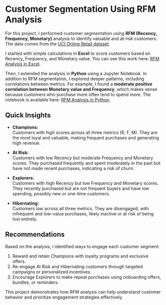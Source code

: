 # Customer Segmentation Using RFM Analysis

For this project, I performed customer segmentation using **RFM (Recency, Frequency, Monetary)** analysis to identify valuable and at-risk customers. The data comes from the [UCI Online Retail dataset](https://archive.ics.uci.edu/dataset/352/online+retail).

I started with simple calculations in **Excel** to score customers based on Recency, Frequency, and Monetary value. You can see this work here: [RFM Analysis in Excel](https://github.com/AreeshaSolangi/Projects/blob/main/End_To_End_Projects/Customer%20Segmentation%20Using%20RFM%20Analysis/RFM%20analysis%20in%20Excel.xlsx).

Then, I extended the analysis in **Python** using a Jupyter Notebook. In addition to RFM segmentation, I explored deeper patterns, including correlations between metrics. For example, I found a **moderate positive correlation between Monetary value and Frequency**, which makes sense because customers who purchase more often tend to spend more. The notebook is available here: [RFM Analysis in Python](https://github.com/AreeshaSolangi/Projects/blob/main/End_To_End_Projects/Customer%20Segmentation%20Using%20RFM%20Analysis/RFM%20analysis.ipynb).

## Quick Insights

- **Champions:**  
  Customers with high scores across all three metrics (R, F, M). They are the most loyal and valuable, making frequent purchases and generating high revenue.  

- **At Risk:**  
  Customers with low Recency but moderate Frequency and Monetary scores. They purchased frequently and spent moderately in the past but have not made recent purchases, indicating a risk of churn.  

- **Explorers:**  
  Customers with high Recency but low Frequency and Monetary scores. They recently purchased but are not frequent buyers and have low spending, possibly new or one-time customers.  

- **Hibernating:**  
  Customers low across all three metrics. They are disengaged, with infrequent and low-value purchases, likely inactive or at risk of being lost entirely.  

## Recommendations

Based on the analysis, I identified ways to engage each customer segment:  

1. Reward and retain Champions with loyalty programs and exclusive offers.  
2. Re-engage At Risk and Hibernating customers through targeted campaigns or personalized incentives.  
3. Encourage Explorers to make repeat purchases using onboarding offers, bundles, or reminders.  

This project demonstrates how RFM analysis can help understand customer behavior and prioritize engagement strategies effectively.

